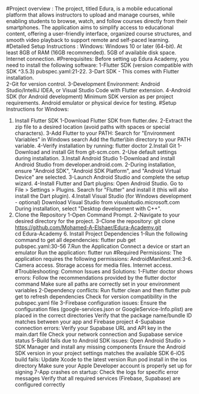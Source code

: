 #Project overview :
  The project, titled Edura, is a mobile educational platform that allows instructors to upload and manage courses, while enabling students to browse, watch, and follow courses directly from their smartphones. The application aims to simplify access to educational content, offering a user-friendly interface, organized course structures, and smooth video playback to support remote and self-paced learning.
#Detailed Setup Instructions :
  Windows:
   Windows 10 or later (64-bit).
   At least 8GB of RAM (16GB recommended).
   5GB of available disk space.
   Internet connection.
#Prerequisites:
  Before setting up Edura Academy, you need to install the following software:
    1-Flutter SDK (version compatible with SDK ^3.5.3) pubspec.yaml:21-22.
    3-Dart SDK - This comes with Flutter installation.   
    2-Git for version control.
    3-Development Environment:
      Android Studio/IntelliJ IDEA, or
 Visual Studio Code with Flutter extension. 
    4-Android SDK (for Android development)
    Minimum SDK version as per project requirements.
    Android emulator or physical device for testing.
 #Setup Instructions for Windows:
1. Install Flutter SDK
    1-Download Flutter SDK from flutter.dev.
    2-Extract the zip file to a desired location (avoid paths with spaces or special characters).
    3-Add Flutter to your PATH:
       Search for "Environment Variables" in Windows search
Add the flutter\bin directory to your PATH variable.
    4-Verify installation by running:
        flutter doctor
2.Install Git
  1-Download and install Git from git-scm.com.
  2-Use default settings during installation.
3.Install Android Studio
  1-Download and install Android Studio from developer.android.com.
  2-During installation, ensure "Android SDK", "Android SDK Platform", and "Android Virtual Device" are selected.
  3-Launch Android Studio and complete the setup wizard.
  4-Install Flutter and Dart plugins:
     Open Android Studio.
     Go to File > Settings > Plugins.
     Search for "Flutter" and install it (this will also install the Dart plugin).
4.Install Visual Studio (for Windows development - optional)
  Download Visual Studio from visualstudio.microsoft.com
  During installation, select "Desktop development with C++".
5. Clone the Repository
    1-Open Command Prompt.
    2-Navigate to your desired directory for the project.
    3-Clone the repository:
       git clone https://github.com/Mohamed-A-Elshaer/Edura-Academy.git  
       cd Edura-Academy
   6. Install Project Dependencies
       1-Run the following command to get all dependencies:
         flutter pub get  
         pubspec.yaml:30-56 
   7.Run the Application
      Connect a device or start an emulator
      Run the application:
      flutter run
      #Required Permissions:
The application requires the following permissions:
  AndroidManifest.xml:3-6.
  Camera access.
  Storage access for media files.
  Internet access.
#Troubleshooting:
Common Issues and Solutions:
 1-Flutter doctor shows errors:
    Follow the recommendations provided by the flutter doctor command
    Make sure all paths are correctly set in your environment variables
2-Dependency conflicts:
    Run flutter clean and then flutter pub get to refresh dependencies
    Check for version compatibility in the pubspec.yaml file
3-Firebase configuration issues:
    Ensure the configuration files (google-services.json or GoogleService-Info.plist) are placed in the correct directories
    Verify that the package name/bundle ID matches between your app and Firebase project
4-Supabase connection errors:
  Verify your Supabase URL and API key in the main.dart file
  Check your network connection and Supabase service status
5-Build fails due to Android SDK issues:
  Open Android Studio > SDK Manager and install any missing components
  Ensure the Android SDK version in your project settings matches the available SDK
6-iOS build fails:
  Update Xcode to the latest version
  Run pod install in the ios directory
  Make sure your Apple Developer account is properly set up for signing
7-App crashes on startup:
  Check the logs for specific error messages
  Verify that all required services (Firebase, Supabase) are configured correctly
